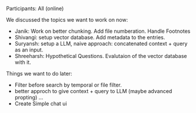 Participants: All (online)

We discussed the topics we want to work on now:

- Janik: Work on better chunking. Add file numberation. Handle Footnotes
- Shivangi: setup vector database. Add metadata to the entries.
- Suryansh: setup a LLM, naive approach: concatenated context + query as an input.
- Shreeharsh:  Hypothetical Questions. Evalutaion of the vector database with it.

Things we want to do later:
- Filter before search by temporal or file filter.
- better approch to give context + query to LLM (maybe advanced propting) ...
- Create Simple chat ui